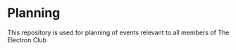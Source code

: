 # Planning
This repository is used for planning of events relevant to all members of The Electron Club
